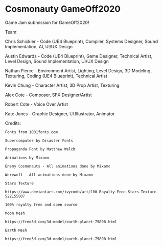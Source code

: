 # Cosmonauty GameOff2020
Game Jam submission for GameOff2020!

Team:

Chris Schickler - Code (UE4 Blueprint), Compiler, Systems Designer, Sound Implementation, AI, UI/UX Design

Austin Edwards - Code (UE4 Blueprint), Game Designer, Technical Artist, Level Design, Sound Implementation, UI/UX Design

Nathan Pierce - Environment Artist, Lighting, Level Design, 3D Modeling, Texturing, Coding (UE4 Blueprint), Technical Artist

Kevin Chung - Character Artist, 3D Prop Artist, Texturing 

Alex Cote - Composer, SFX Designer/Artist

Robert Cote - Voice Over Artist

Kate Jones - Graphic Designer, UI Illustrator,  Animator 

Credits:

	Fonts from 1001fonts.com

	Supercomputer by Disaster Fonts
  
	Propaganda Font by Matthew Welch

	Animations by Mixamo

	Enemy Cosmonauts - All animations done by Mixamo
  
	Werewolf - All animations done by Mixamo

	Stars Texture

	https://www.deviantart.com/ivycomb/art/100-Royalty-Free-Stars-Texture-522155007
  
	100% royalty free and open source

	Moon Mesh

	https://free3d.com/3d-model/earth-planet-75898.html 

	Earth Mesh

  	https://free3d.com/3d-model/earth-planet-75898.html
